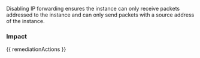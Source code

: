 
Disabling IP forwarding ensures the instance can only receive packets addressed to the instance and can only send packets with a source address of the instance.


### Impact
<!-- Add Impact here -->

<!-- DO NOT CHANGE -->
{{ remediationActions }}


